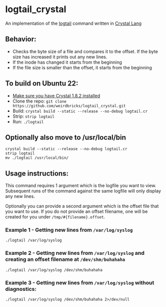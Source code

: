 # logtail_crystal

An implementation of the [logtail](http://manpages.ubuntu.com/manpages/trusty/man8/logtail2.8.html) command written in [Crystal Lang](https://crystal-lang.org)

## Behavior:

* Checks the byte size of a file and compares it to the offset. If the byte size has increased it prints out any new lines. 
* If the inode has changed it starts from the beginning
* If the file size is smaller than the offset, it starts from the beginning

## To build on Ubuntu 22:

* [Make sure you have Crystal 1.8.2 installed](https://crystal-lang.org/docs/installation/on_debian_and_ubuntu.html)
* Clone the repo: `git clone https://github.com/weirdbricks/logtail_crystal.git`
* Build: `crystal build --static --release --no-debug logtail.cr`
* Strip: `strip logtail`
* Run: `./logtail`

## Optionally also move to /usr/local/bin

```
crystal build --static --release --no-debug logtail.cr
strip logtail
mv ./logtail /usr/local/bin/
```

## Usage instructions:

This command requires 1 argument which is the logfile you want to view. Subsequent runs of the command against the same logfile will only display any new lines. 

Optionally you can provide a second argument which is the offset file that you want to use. If you do not provide an offset filename, one will be created for you under `/tmp/#{filename}.offset`.

### Example 1 - Getting new lines from `/var/log/syslog`

```
./logtail /var/log/syslog
```

### Example 2 - Getting new lines from `/var/log/syslog` and creating an offset filename at `/dev/shm/buhahaha`

```
./logtail /var/log/syslog /dev/shm/buhahaha
```

### Example 3 - Getting new lines from `/var/log/syslog` without diagnostics:

```
./logtail /var/log/syslog /dev/shm/buhahaha 2>/dev/null
```
